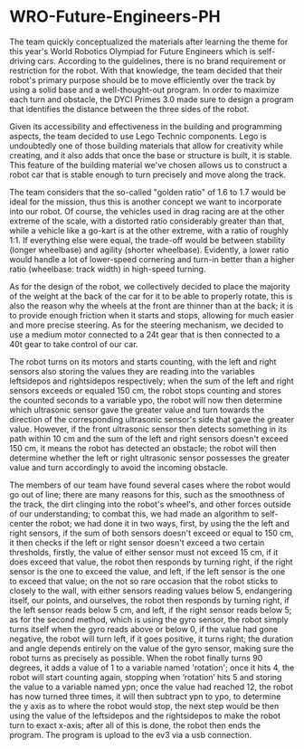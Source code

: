 # WRO-Future-Engineers-PH
The team quickly conceptualized the materials after learning the theme for this year's World Robotics Olympiad for Future Engineers which is self-driving cars. According to the guidelines, there is no brand requirement or restriction for the robot. With that knowledge, the team decided that their robot's primary purpose should be to move efficiently over the track by using a solid base and a well-thought-out program. In order to maximize each turn and obstacle, the DYCI Primes 3.0 made sure to design a program that identifies the distance between the three sides of the robot. 

Given its accessibility and effectiveness in the building and programming aspects, the team decided to use Lego Technic components. Lego is undoubtedly one of those building materials that allow for creativity while creating, and it also adds that once the base or structure is built, it is stable. This feature of the building material we've chosen allows us to construct a robot car that is stable enough to turn precisely and move along the track. 

The team considers that the so-called "golden ratio" of 1.6 to 1.7 would be ideal for the mission, thus this is another concept we want to incorporate into our robot. Of course, the vehicles used in drag racing are at the other extreme of the scale, with a distorted ratio considerably greater than that, while a vehicle like a go-kart is at the other extreme, with a ratio of roughly 1:1. If everything else were equal, the trade-off would be between stability (longer wheelbase) and agility (shorter wheelbase). Evidently, a lower ratio would handle a lot of lower-speed cornering and turn-in better than a higher ratio (wheelbase: track width) in high-speed turning. 

As for the design of the robot, we collectively decided to place the majority of the weight at the back of the car for it to be able to properly rotate, this is also the reason why the wheels at the front are thinner than at the back; it is to provide enough friction when it starts and stops, allowing for much easier and more precise steering. As for the steering mechanism, we decided to use a medium motor connected to a 24t gear that is then connected to a 40t gear to take control of our car. 

The robot turns on its motors and starts counting, with the left and right sensors also storing the values they are reading into the variables leftsidepos and rightsidepos respectively; when the sum of the left and right sensors exceeds or equaled 150 cm, the robot stops counting and stores the counted seconds to a variable ypo, the robot will now then determine which ultrasonic sensor gave the greater value and turn towards the direction of the corresponding ultrasonic sensor's side that gave the greater value. However, if the front ultrasonic sensor then detects something in its path within 10 cm and the sum of the left and right sensors doesn't exceed 150 cm, it means the robot has detected an obstacle; the robot will then determine whether the left or right ultrasonic sensor possesses the greater value and turn accordingly to avoid the incoming obstacle. 

The members of our team have found several cases where the robot would go out of line; there are many reasons for this, such as the smoothness of the track, the dirt clinging into the robot's wheel's, and other forces outside of our understanding; to combat this, we had made an algorithm to self-center the robot; we had done it in two ways, first, by using the the left and right sensors, if the sum of both sensors doesn't exceed or equal to 150 cm, it then checks if the left or right sensor doesn't exceed a two certain thresholds, firstly, the value of either sensor must not exceed 15 cm, if it does exceed that value, the robot then responds by turning right, if the right sensor is the one to exceed the value, and left, if the left sensor is the one to exceed that value; on the not so rare occasion that the robot sticks to closely to the wall, with either sensors reading values below 5, endangering itself, our points, and ourselves, the robot then responds by turning right, if the left sensor reads below 5 cm, and left, if the right sensor reads below 5; as for the second method, which is using the gyro sensor, the robot simply turns itself when the gyro reads above or below 0, if the value had gone negative, the robot will turn left, if it goes positive, it turns right; the duration and angle depends entirely on the value of the gyro sensor, making sure the robot turns as precisely as possible. When the robot finally turns 90 degrees, it adds a value of 1 to a variable named 'rotation'; once it hits 4, the robot will start counting again, stopping when ‘rotation’ hits 5 and storing the value to a variable named ypn; once the value had reached 12, the robot has now turned three times, it will then subtract ypn to ypo, to determine the y axis as to where the robot would stop, the next step would be then using the value of the leftsidepos and the rightsidepos to make the robot turn to exact x-axis; after all of this is done, the robot then ends the program. The program is upload to the ev3 via a usb connection.
